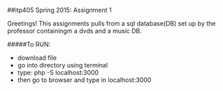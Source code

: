 ##itp405 Spring 2015: Assignment 1

Greetings!
This assignments pulls from a sql database(DB) set up by the professor containingm a dvds and a music DB.

#####To RUN:

* download file
* go into directory using terminal
* type: php -S localhost:3000
* then go to browser and type in localhost:3000
